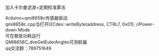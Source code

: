 加入卡尔曼滤波+定期校准算法  

Arduino+qmi8658c传感器驱动  
qmi8658c.cpp当打开I2Cdev::writeByte(address, CTRL7, 0x01); //Power-down Mode  
可在极低功耗运行  
QMI8658C_dveGetEulerAngles可测航偏  
qq交流群：789751649  
